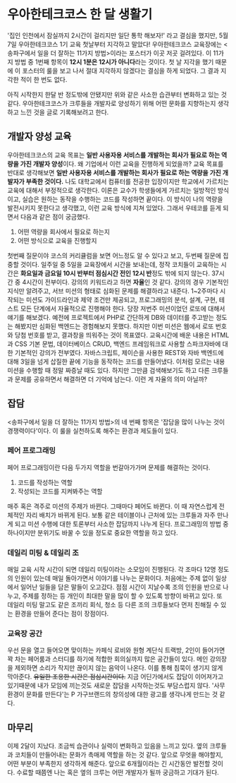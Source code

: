# 우아한테크코스 한 달 생활기


'집인 인천에서 잠실까지 2시간이 걸리지만 일단 통학 해보자!' 라고 결심을 했지만, 5월 7일 우아한테크코스 1기 교육 첫날부터 지각하고 말았다!
우아한테크코스 교육장에는 <송파구에서 일을 더 잘하는 11가지 방법>이라는 포스터가 이곳 저곳 걸려있다. 이 11가지 방법 중 1번째 항목이 **12시 1분은 12시가 아니다**라는 것이다.
첫 날 지각을 했기 때문에 이 포스터의 룰을 보고 나서 절대 지각하지 않겠다는 결심을 하게 되었다. 그 결과 지각한 적이 한 번도 없다.

아직 시작한지 한달 반 정도밖에 안됐지만 위와 같은 사소한 습관부터 변화하고 있는 것 같다. 우아한테크코스가 크루들을 개발자로 양성하기 위해 어떤 문화를 지향하는지 생각하고 느낀 것을 글로 기록해보려고 한다.


## 개발자 양성 교육

우아한테크코스의 교육 목표는 **일반 사용자용 서비스를 개발하는 회사가 필요로 하는 역량을 가진 개발자 양성**이다. 왜 기업에서 이런 교육을 진행하게 되었을까? 교육 목표를 반대로 생각해보면 **일반 사용자용 서비스를 개발하는 회사가 필요로 하는 역량을 가진 개발자가 부족한 것이다.**
나도 대학교에서 컴퓨터를 전공한 입장이지만 학교에서 가르치는 교육에 대해서 부정적으로 생각한다. 이론은 교수가 학생들에게 가르치는 일방적인 방식이고, 실습은 원하는 동작을 수행하는 코드를 작성하면 끝이다. 이 방식이 나의 역량을 발전시키지 못한다고 생각했고, 이런 교육 방식에 지쳐 있었다. 그래서 우테코를 듣게 되면서 다음과 같은 점이 궁금했다.

1. 어떤 역량을 회사에서 필요로 하는지
2. 어떤 방식으로 교육을 진행할지

첫번째 질문이야 코스의 커리큘럼을 보면 어느정도 알 수 있다고 보고, 두번째 질문에 집중할 것이다.
일주일 중 5일을 교육장에서 시간을 보내는데, 정작 코치들이 교육하는 시간은 **화요일과 금요일 10시 반부터 점심시간 전인 12시 반**정도 밖에 되지 않는다. 37시간 중 4시간이 전부이다. 강의의 키워드라고 하면 **자율**인 것 같다.
강의의 경우 기본적인 지식만 알려주고, 서브 미션의 형태로 심화된 문제를 해결하라고 내준다. 1~2주마다 시작되는 미션도 가이드라인과 제약 조건만 제공되고, 프로그래밍의 분석, 설계, 구현, 테스트 모든 단계에서 자율적으로 진행해야 한다.
당장 저번주 미션이었던 로또에 대해서 얘기를 해보겠다. 예전에 프로젝트에서 PHP로 간단하게 DB와 데이터를 주고받는 정도는 해봤지만 심화된 백엔드는 경험해보지 못했다. 하지만 이번 미션은 웹에서 로또 번호와 당첨 번호를 받고, 결과창을 띄워주는 것이 목표였다. 교육시간에 배운 내용은 HTML과 CSS 기본 문법, 데이터베이스 CRUD, 백엔드 프레임워크로 사용할 스파크자바에 대한 기본적인 강의가 전부였다.
자바스크립트, 제이슨을 사용한 REST와 자바 백엔드에 대해 3일을 넘게 삽질한 끝에 기능을 동작하는 코드를 만들어냈다. 이처럼 모르는 내용 미션을 수행할 때 정말 짜증날 때도 있다. 하지만 그만큼 검색해보기도 하고 다른 크루들과 문제를 공유하면서 해결하면 더 기억에 남는다. 이런 게 자율의 의미 아닐까?

## 잡담

<송파구에서 일을 더 잘하는 11가지 방법>의 네 번째 항목은 '잡담을 많이 나누는 것이 경쟁력이다'이다. 이 룰을 실천하도록 해주는 환경과 제도들이 있다.

### 페어 프로그래밍
페어 프로그래밍이란 다음 두가지 역할을 번갈아가가며 문제를 해결하는 것이다.
1. 코드를 작성하는 역할
2. 작성되는 코드를 지켜봐주는 역할

매주 혹은 격주로 미션의 주제가 바뀐다. 그때마다 페어도 바뀐다. 이 때 자연스럽게 전체적인 자리 배치가 바뀌게 된다.
보통 같은 테이블이나 근처에 있는 크루들과 자주 만나게 되고 미션 수행에 대한 토론부터 사소한 잡담까지 나누게 된다. 프로그래밍의 방법 중 하나이지만 분위기도 바꿀 수 있을 정도로 중요한 역할을 하고 있다.

### 데일리 미팅 & 데일리 조
매일 교육 시작 시간이 되면 데일리 미팅이라는 소모임이 진행된다. 각 조마다 12명 정도의 인원이 있는데 매일 돌아가면서 이야기를 나누는 문화이다.
처음에는 주제 없이 일상에서 일어난 일들을 담은 말들이 오고갔다. 점점 시간이 지날수록 조의 인원을 반으로 나누고, 주제를 정하는 등 개인이 최대한 말을 많이 할 수 있도록 방향이 바뀌고 있다.
또 데일리 미팅 말고도 같은 조끼리 회식, 청소 등 다른 조의 크루들보다 먼저 친해질 수 있는 환경을 만들어 준다는 점이 장점이다.

### 교육장 공간
우선 문을 열고 들어오면 맞이하는 카페식 로비와 원형 계단식 트랙방, 2인이 들어가면 꽉 차는 페어룸과 스터디를 하기에 적합한 회의실까지 많은 공간들이 있다. 메인 강의장을 제외하면 소리가 작지만 끊이지 않는 음악이 나온다. 이를 통해 침묵이 생기지 않게 막아준다. ~~유일한 조용한 시간은 점심시간이다.~~
지금 어딘가에서도 잡담이 이어져가고 있기때문에 내가 모임에 끼는것도 새로운 잡담을 시작하는것도 부담스럽지 않다. '사무환경이 문화를 만든다'는 P 가구브랜드의 창의성에 대한 광고를 생각나게 만드는 것 같다.


## 마무리

이제 2달이 지났다. 조금씩 습관이나 실력이 변화하고 있음을 느끼고 있다.
옆의 크루들과 코치들이 만들어내는 문화가 촉매제 역할을 하는 것 같다. 앞으로 무엇을 해야할지, 어떤 부분이 부족한지 생각하게 해준다.
앞으로 6개월이라는 긴 시간동안 발전할 것이다. 수료할 때쯤엔 나는 혹은 옆의 크루는 어떤 개발자가 될까 궁금하고 기대가 된다.
